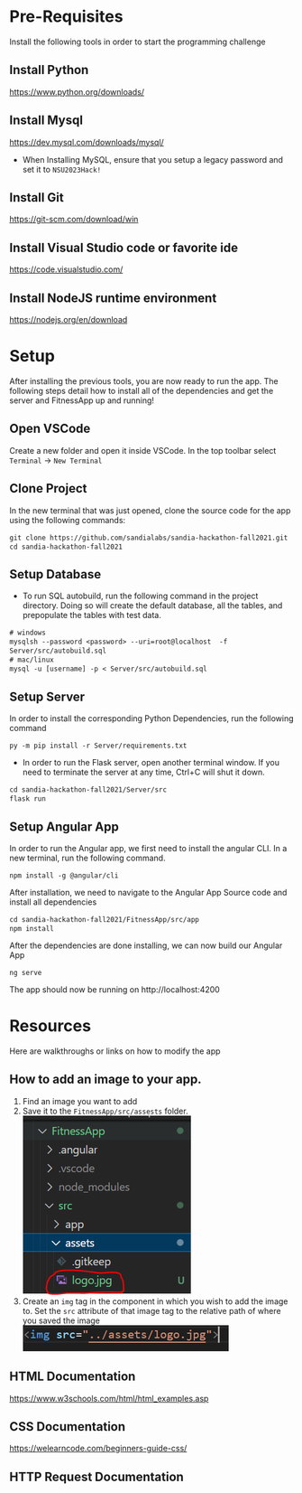 # Pre-Requisites
Install the following tools in order to start the programming challenge

## Install Python 
https://www.python.org/downloads/

## Install Mysql
https://dev.mysql.com/downloads/mysql/

- When Installing MySQL, ensure that you setup a legacy password and set it to `NSU2023Hack!`

## Install Git 
https://git-scm.com/download/win

## Install Visual Studio code or favorite ide
https://code.visualstudio.com/

## Install NodeJS runtime environment
https://nodejs.org/en/download

# Setup
After installing the previous tools, you are now ready to run the app. The following steps detail how to install all of the dependencies and get the server and FitnessApp up and running!

## Open VSCode
Create a new folder and open it inside VSCode. In the top toolbar select `Terminal` -> `New Terminal`

## Clone Project
In the new terminal that was just opened, clone the source code for the app using the following commands:
```
git clone https://github.com/sandialabs/sandia-hackathon-fall2021.git
cd sandia-hackathon-fall2021
```
## Setup Database
- To run SQL autobuild, run the following command in the project directory. Doing so will create the default database, all the tables, and prepopulate the tables with test data.
```
# windows
mysqlsh --password <password> --uri=root@localhost  -f Server/src/autobuild.sql
# mac/linux
mysql -u [username] -p < Server/src/autobuild.sql
```

## Setup Server
In order to install the corresponding Python Dependencies, run the following command
```
py -m pip install -r Server/requirements.txt
```
- In order to run the Flask server, open another terminal window. If you need to terminate the server at any time, Ctrl+C will shut it down. 
```
cd sandia-hackathon-fall2021/Server/src
flask run
```

## Setup Angular App
In order to run the Angular app, we first need to install the angular CLI. In a new terminal, run the following command.

```
npm install -g @angular/cli
```

After installation, we need to navigate to the Angular App Source code and install all dependencies
```
cd sandia-hackathon-fall2021/FitnessApp/src/app
npm install
```
After the dependencies are done installing, we can now build our Angular App
```
ng serve
```
The app should now be running on http://localhost:4200

# Resources
Here are walkthroughs or links on how to modify the app
## How to add an image to your app.
1. Find an image you want to add
2. Save it to the `FitnessApp/src/assests` folder. 
![Screenshot](https://github.com/sandialabs/sandia-hackathon-fall2021/blob/master/resources/image2.PNG)
3. Create an `img` tag in the component in which you wish to add the image to. Set the `src` attribute of that image tag to the relative path of where you saved the image ![Screenshot](https://github.com/sandialabs/sandia-hackathon-fall2021/blob/master/resources/image1.PNG)

## HTML Documentation
https://www.w3schools.com/html/html_examples.asp
## CSS Documentation
https://welearncode.com/beginners-guide-css/
## HTTP Request Documentation
